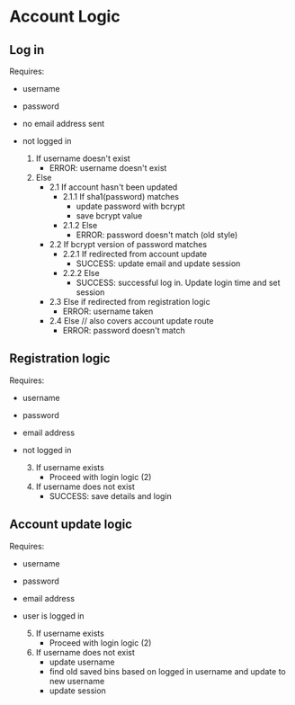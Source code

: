 # Account Logic

## Log in

Requires:

- username
- password
- no email address sent
- not logged in

    1. If username doesn't exist
        - ERROR: username doesn't exist
    2. Else
        - 2.1 If account hasn't been updated
          - 2.1.1 If sha1(password) matches
            - update password with bcrypt
            - save bcrypt value
          - 2.1.2 Else
            - ERROR: password doesn't match (old style)
        - 2.2 If bcrypt version of password matches
          - 2.2.1 If redirected from account update
            - SUCCESS: update email and update session
          - 2.2.2 Else
            - SUCCESS: successful log in. Update login time and set session
        - 2.3 Else if redirected from registration logic
          - ERROR: username taken
        - 2.4 Else // also covers account update route
          - ERROR: password doesn't match

## Registration logic

Requires:

- username
- password
- email address
- not logged in

    3. If username exists
        - Proceed with login logic (2)
    4. If username does not exist
        - SUCCESS: save details and login

## Account update logic

Requires:

- username
- password
- email address
- user is logged in

    5. If username exists
        - Proceed with login logic (2)
    6. If username does not exist
        - update username
        - find old saved bins based on logged in username and update to new username
        - update session
